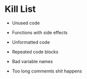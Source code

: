 Kill List
=========
* Unused code

* Functions with side effects

* Unformatted code

* Repeated code blocks

* Bad variable names
* Too long commemts
shit happens
